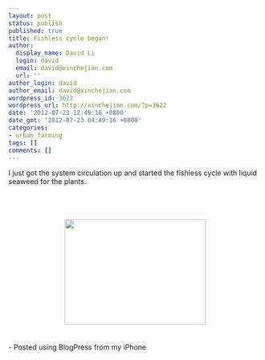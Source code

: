 ```yaml
---
layout: post
status: publish
published: true
title: Fishless cycle began!
author:
  display_name: David Li
  login: david
  email: david@xinchejian.com
  url: ''
author_login: david
author_email: david@xinchejian.com
wordpress_id: 3622
wordpress_url: http://xinchejian.com/?p=3622
date: '2012-07-23 12:49:16 +0800'
date_gmt: '2012-07-23 04:49:16 +0800'
categories:
- urban farming
tags: []
comments: []
---
```

<p>I just got the system circulation up and started the fishless cycle  with liquid seaweed for the plants. </p>
<p><br /><br /><center><a href='http://xinchejian.com/wp-content/uploads/2012/07/76685F98-E1E3-4FE9-99C5-F42AEE01F1F212.jpg'><img src='http://xinchejian.com/wp-content/uploads/2012/07/76685F98-E1E3-4FE9-99C5-F42AEE01F1F212.jpg' border='0' width='281' height='210' style='margin:5px'></a></center><br /></p>
<p>- Posted using BlogPress from my iPhone<br /></p>
